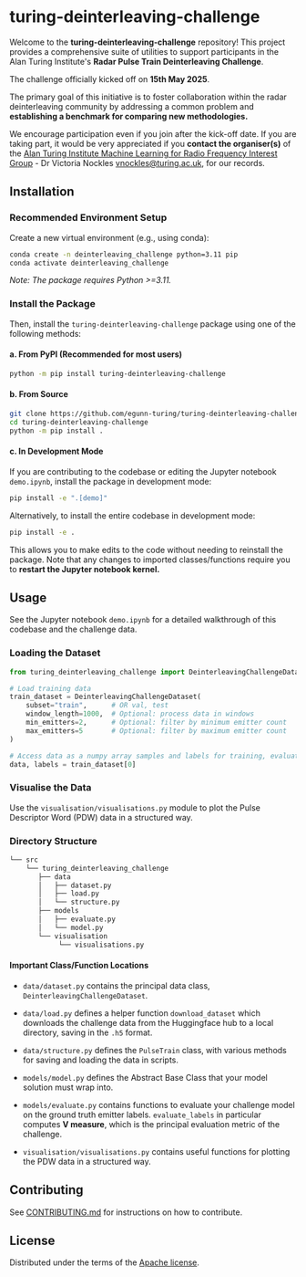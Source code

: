 # turing-deinterleaving-challenge

Welcome to the **turing-deinterleaving-challenge** repository! This project provides a comprehensive suite of utilities to support participants in the Alan Turing Institute's **Radar Pulse Train Deinterleaving Challenge**.

The challenge officially kicked off on **15th May 2025**.

The primary goal of this initiative is to foster collaboration within the radar deinterleaving community by addressing a common problem and **establishing a benchmark for comparing new methodologies.**

We encourage participation even if you join after the kick-off date. If you are taking part, it would be very appreciated if you **contact the organiser(s)** of the [Alan Turing Institute Machine Learning for Radio Frequency Interest Group](https://www.turing.ac.uk/research/interest-groups/machine-learning-radio-frequency-applications) - Dr Victoria Nockles <vnockles@turing.ac.uk>, for our records.

## Installation

### Recommended Environment Setup

Create a new virtual environment (e.g., using conda):

```bash
conda create -n deinterleaving_challenge python=3.11 pip
conda activate deinterleaving_challenge
```
*Note: The package requires Python >=3.11.*

### Install the Package

Then, install the `turing-deinterleaving-challenge` package using one of the following methods:

#### a. From PyPI (Recommended for most users)
 ```bash
python -m pip install turing-deinterleaving-challenge
```

#### b. From Source
```bash
git clone https://github.com/egunn-turing/turing-deinterleaving-challenge
cd turing-deinterleaving-challenge
python -m pip install .
```

#### c. In Development Mode
If you are contributing to the codebase or editing the Jupyter notebook `demo.ipynb`, install the package in development mode:

```bash
pip install -e ".[demo]"
```

Alternatively, to install the entire codebase in development mode:

```bash
pip install -e .
```

This allows you to make edits to the code without needing to reinstall the package. Note that any changes to imported classes/functions require you to **restart the Jupyter notebook kernel.**

## Usage

See the Jupyter notebook `demo.ipynb` for a detailed walkthrough of this codebase and the challenge data.

### Loading the Dataset

```python
from turing_deinterleaving_challenge import DeinterleavingChallengeDataset

# Load training data
train_dataset = DeinterleavingChallengeDataset(
    subset="train",      # OR val, test
    window_length=1000,  # Optional: process data in windows
    min_emitters=2,      # Optional: filter by minimum emitter count
    max_emitters=5       # Optional: filter by maximum emitter count
)

# Access data as a numpy array samples and labels for training, evaluation etc. 
data, labels = train_dataset[0]
```

### Visualise the Data

Use the `visualisation/visualisations.py` module to plot the Pulse Descriptor Word (PDW) data in a structured way.

### Directory Structure
```bash
└── src
    └── turing_deinterleaving_challenge
       ├── data
       │   ├── dataset.py
       │   ├── load.py
       │   └── structure.py
       ├── models
       │   ├── evaluate.py
       │   └── model.py
       └── visualisation
            └── visualisations.py
```

#### Important Class/Function Locations
* `data/dataset.py` contains the principal data class, `DeinterleavingChallengeDataset`.
* `data/load.py` defines a helper function `download_dataset` which downloads the challenge data from the Huggingface hub to a local directory, saving in the `.h5` format.
* `data/structure.py` defines the `PulseTrain` class, with various methods for saving and loading the data in scripts.

* `models/model.py` defines the Abstract Base Class that your model solution must wrap into.
* `models/evaluate.py` contains functions to evaluate your challenge model on the ground truth emitter labels. `evaluate_labels` in particular computes **V measure**, which is the principal evaluation metric of the challenge.

* `visualisation/visualisations.py` contains useful functions for plotting the PDW data in a structured way.

## Contributing

See [CONTRIBUTING.md](CONTRIBUTING.md) for instructions on how to contribute.

## License

Distributed under the terms of the [Apache license](LICENSE).

<!-- prettier-ignore-start -->
[actions-badge]:            https://github.com/egunn-turing/turing-deinterleaving-challenge/workflows/CI/badge.svg
[actions-link]:             https://github.com/egunn-turing/turing-deinterleaving-challenge/actions
[pypi-link]:                https://pypi.org/project/turing-deinterleaving-challenge/
[pypi-platforms]:           https://img.shields.io/pypi/pyversions/turing-deinterleaving-challenge
[pypi-version]:             https://img.shields.io/pypi/v/turing-deinterleaving-challenge
<!-- prettier-ignore-end -->
